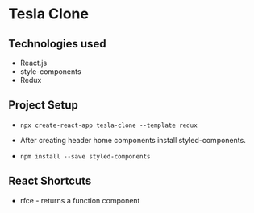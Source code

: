 # Tesla Clone

## Technologies used

- React.js
- style-components
- Redux

## Project Setup

- `npx create-react-app tesla-clone --template redux`

- After creating header home components install styled-components.

- `npm install --save styled-components`

## React Shortcuts

- rfce - returns a function component
